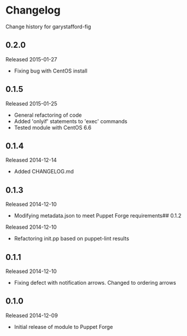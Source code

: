 # Changelog

Change history for garystafford-fig

## 0.2.0

Released 2015-01-27

* Fixing bug with CentOS install

## 0.1.5

Released 2015-01-25

* General refactoring of code
* Added 'onlyif' statements to 'exec' commands
* Tested module with CentOS 6.6

## 0.1.4

Released 2014-12-14

* Added CHANGELOG.md

## 0.1.3

Released 2014-12-10

* Modifying metadata.json to meet Puppet Forge requirements## 0.1.2

Released 2014-12-10

* Refactoring init.pp based on puppet-lint results

## 0.1.1

Released 2014-12-10

* Fixing defect with notification arrows. Changed to ordering arrows

## 0.1.0

Released 2014-12-09

* Initial release of module to Puppet Forge
